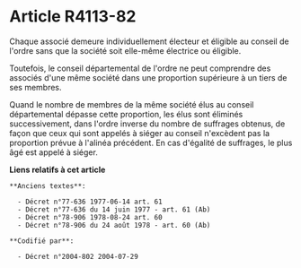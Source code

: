 # Article R4113-82

Chaque associé demeure individuellement électeur et éligible au conseil de l'ordre sans que la société soit elle-même
électrice ou éligible.

Toutefois, le conseil départemental de l'ordre ne peut comprendre des associés d'une même société dans une proportion
supérieure à un tiers de ses membres.

Quand le nombre de membres de la même société élus au conseil départemental dépasse cette proportion, les élus sont éliminés
successivement, dans l'ordre inverse du nombre de suffrages obtenus, de façon que ceux qui sont appelés à siéger au conseil
n'excèdent pas la proportion prévue à l'alinéa précédent. En cas d'égalité de suffrages, le plus âgé est appelé à siéger.

**Liens relatifs à cet article**

	**Anciens textes**:

	  - Décret n°77-636 1977-06-14 art. 61
	  - Décret n°77-636 du 14 juin 1977 - art. 61 (Ab)
	  - Décret n°78-906 1978-08-24 art. 60
	  - Décret n°78-906 du 24 août 1978 - art. 60 (Ab)

	**Codifié par**:

	  - Décret n°2004-802 2004-07-29
